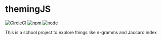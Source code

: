 # themingJS

[![CircleCI](https://circleci.com/gh/Geinosuke/themingJS/tree/master.svg?style=svg)](https://circleci.com/gh/Geinosuke/themingJS/tree/master)
[![npm](https://img.shields.io/npm/v/npm.svg)]()
[![node](https://img.shields.io/badge/node-%3E%3D%2010.0.0-green.svg)]()

This is a school project to explore things like n-gramms and Jaccard index
